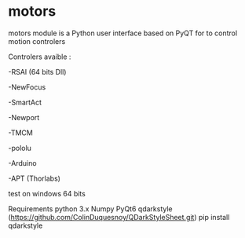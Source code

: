 # motors

motors module is a Python user interface based on PyQT for to control motion controlers

Controlers avaible :

-RSAI (64 bits Dll)

-NewFocus

-SmartAct

-Newport

-TMCM

-pololu

-Arduino

-APT (Thorlabs)


test on windows 64 bits 

Requirements
python 3.x
Numpy
PyQt6
qdarkstyle (https://github.com/ColinDuquesnoy/QDarkStyleSheet.git) pip install qdarkstyle
